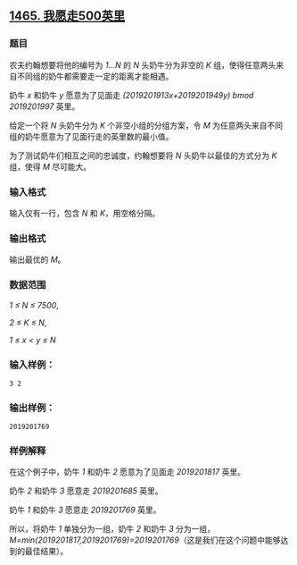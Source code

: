 ## [1465. 我愿走500英里](https://www.acwing.com/problem/content/1467/)

### 题目

农夫约翰想要将他的编号为 *1…N* 的 *N* 头奶牛分为非空的 *K* 组，使得任意两头来自不同组的奶牛都需要走一定的距离才能相遇。

奶牛 *x* 和奶牛 *y* 愿意为了见面走 *(2019201913x+2019201949y) bmod 2019201997* 英里。

给定一个将 *N* 头奶牛分为 *K* 个非空小组的分组方案，令 *M* 为任意两头来自不同组的奶牛愿意为了见面行走的英里数的最小值。

为了测试奶牛们相互之间的忠诚度，约翰想要将 *N* 头奶牛以最佳的方式分为 *K* 组，使得 *M* 尽可能大。

### 输入格式

输入仅有一行，包含 *N* 和 *K*，用空格分隔。

### 输出格式

输出最优的 *M*。

### 数据范围

*1 ≤ N ≤ 7500*,

*2 ≤ K ≤ N*,

*1 ≤ x < y ≤ N*

### 输入样例：

```
3 2
```

### 输出样例：

```
2019201769
```

### 样例解释

在这个例子中，奶牛 *1* 和奶牛 *2* 愿意为了见面走 *2019201817* 英里。

奶牛 *2* 和奶牛 *3* 愿意走 *2019201685* 英里。

奶牛 *1* 和奶牛 *3* 愿意走 *2019201769* 英里。

所以，将奶牛 *1* 单独分为一组，奶牛 *2* 和奶牛 *3* 分为一组，*M=min(2019201817,2019201769)=2019201769*（这是我们在这个问题中能够达到的最佳结果）。
